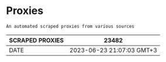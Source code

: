 # Proxies
    An automated scraped proxies from various sources

| SCRAPED PROXIES | 23482            |
|-----------------|---------------------------|
| DATE            | 2023-06-23 21:07:03 GMT+3          |